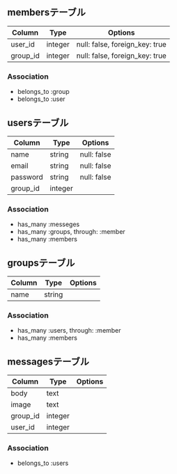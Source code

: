 ## membersテーブル

|Column|Type|Options|
|------|----|-------|
|user_id|integer|null: false, foreign_key: true|
|group_id|integer|null: false, foreign_key: true|

### Association
- belongs_to :group
- belongs_to :user

## usersテーブル

|Column|Type|Options|
|------|----|-------|
|name|string|null: false|
|email|string|null: false|
|password|string|null: false|
|group_id|integer|

### Association
- has_many :messeges
- has_many :groups, through: :member
- has_many :members

## groupsテーブル

|Column|Type|Options|
|------|----|-------|
|name|string|

### Association
- has_many :users, through: :member
- has_many :members

## messagesテーブル

|Column|Type|Options|
|------|----|-------|
|body|text|
|image|text|
|group_id|integer|
|user_id|integer|

### Association
- belongs_to :users
